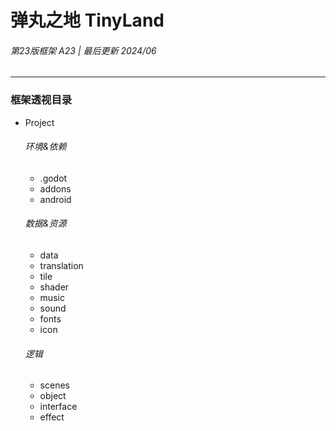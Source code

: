 
# 弹丸之地 TinyLand
###### 第23版框架 A23 | 最后更新 2024/06

---

### 框架透视目录

- Project
    ###### 环境&依赖
    - .godot
    - addons
    - android
    ###### 数据&资源
    - data
    - translation
    - tile
    - shader
    - music
    - sound
    - fonts
    - icon
    ###### 逻辑
    - scenes
    - object
    - interface
    - effect